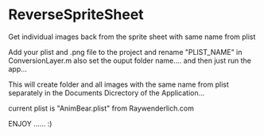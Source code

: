 ReverseSpriteSheet
==================

Get individual images back from the sprite sheet with same name from plist

Add your plist and .png file to the project and rename "PLIST_NAME" in ConversionLayer.m
also set the ouput folder name.... and then just run the app...

This will create  folder and all images with the same name from plist separately  in the Documents Dicrectory
of the Application...


current plist is "AnimBear.plist" from Raywenderlich.com

ENJOY ...... :)
